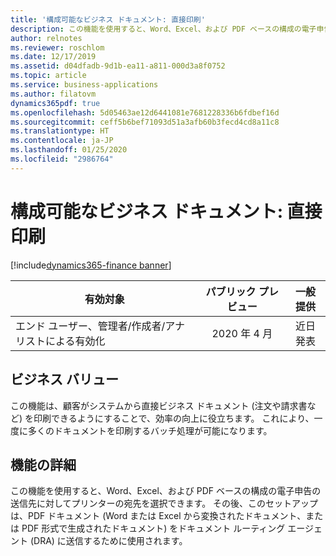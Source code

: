 ```yaml
---
title: '構成可能なビジネス ドキュメント: 直接印刷'
description: この機能を使用すると、Word、Excel、および PDF ベースの構成の電子申告の送信先に対してプリンターの宛先を選択できます。
author: relnotes
ms.reviewer: roschlom
ms.date: 12/17/2019
ms.assetid: d04dfadb-9d1b-ea11-a811-000d3a8f0752
ms.topic: article
ms.service: business-applications
ms.author: filatovm
dynamics365pdf: true
ms.openlocfilehash: 5d05463ae12d6441081e7681228336b6fdbef16d
ms.sourcegitcommit: ceff5b6bef71093d51a3afb60b3fecd4cd8a11c8
ms.translationtype: HT
ms.contentlocale: ja-JP
ms.lasthandoff: 01/25/2020
ms.locfileid: "2986764"
---
```

# <a name="configurable-business-documents-direct-printing"></a>構成可能なビジネス ドキュメント: 直接印刷
[!include[dynamics365-finance banner](../includes/dynamics365-finance.md)]

| 有効対象    |  パブリック プレビュー | 一般提供 | 
| ---------- | :----------: |:----------: |
|エンド ユーザー、管理者/作成者/アナリストによる有効化|2020 年 4 月| 近日発表|


## <a name="business-value"></a>ビジネス バリュー
<!-- bv start -->
この機能は、顧客がシステムから直接ビジネス ドキュメント (注文や請求書など) を印刷できるようにすることで、効率の向上に役立ちます。 これにより、一度に多くのドキュメントを印刷するバッチ処理が可能になります。 
<!-- bv end -->



## <a name="feature-details"></a>機能の詳細
<!--feature detail start -->
この機能を使用すると、Word、Excel、および PDF ベースの構成の電子申告の送信先に対してプリンターの宛先を選択できます。 その後、このセットアップは、PDF ドキュメント (Word または Excel から変換されたドキュメント、または PDF 形式で生成されたドキュメント) をドキュメント ルーティング エージェント (DRA) に送信するために使用されます。 
<!--feature detail end -->









